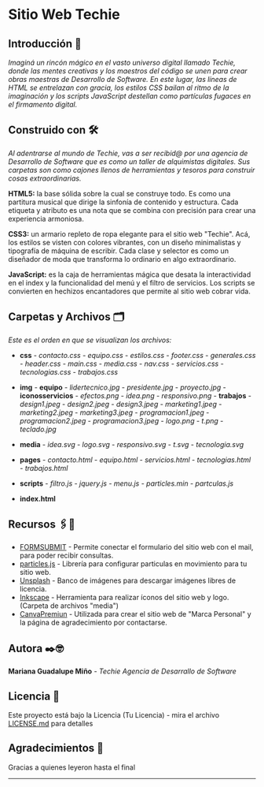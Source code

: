 # Sitio Web Techie

## Introducción 📢

_Imaginá un rincón mágico en el vasto universo digital llamado Techie, donde las mentes creativas y los maestros del código se unen para crear obras maestras de Desarrollo de Software. En este lugar, las líneas de HTML se entrelazan con gracia, los estilos CSS bailan al ritmo de la imaginación y los scripts JavaScript destellan como partículas fugaces en el firmamento digital._

## Construido con 🛠️

_Al adentrarse al mundo de Techie, vas a ser recibid@ por una agencia de Desarrollo de Software que es como un taller de alquimistas digitales. Sus carpetas son como cajones llenos de herramientas y tesoros para construir cosas extraordinarias._

**HTML5:** la base sólida sobre la cual se construye todo. Es como una partitura musical que dirige la sinfonía de contenido y estructura. Cada etiqueta y atributo es una nota que se combina con precisión para crear una experiencia armoniosa.

**CSS3:** un armario repleto de ropa elegante para el sitio web "Techie". Acá, los estilos se visten con colores vibrantes, con un diseño minimalistas y tipografía de máquina de escribir. Cada clase y selector es como un diseñador de moda que transforma lo ordinario en algo extraordinario.

**JavaScript:** es la caja de herramientas mágica que desata la interactividad en el index y la funcionalidad del menú y el filtro de servicios. Los scripts se convierten en hechizos encantadores que permite al sitio web cobrar vida.

## Carpetas y Archivos 🗂️

_Este es el orden en que se visualizan los archivos:_

* **css** 
        - *contacto.css*
        - *equipo.css*
        - *estilos.css*
        - *footer.css*
        - *generales.css*
        - *header.css*
        - *main.css*
        - *media.css*
        - *nav.css*
        - *servicios.css*
        - *tecnologias.css*
        - *trabajos.css*

* **img** 
        - **equipo**
                    - *lidertecnico.jpg*
                    - *presidente.jpg*
                    - *proyecto.jpg*
        - **iconosservicios**
                    - *efectos.png*
                    - *idea.png*
                    - *responsivo.png*
        - **trabajos**
                    - *design1.jpeg*
                    - *design2.jpeg*
                    - *design3.jpeg*
                    - *marketing1.jpeg*
                    - *marketing2.jpeg*
                    - *marketing3.jpeg*
                    - *programacion1.jpeg*
                    - *programacion2.jpeg*
                    - *programacion3.jpeg*
        - *logo.png*
        - *t.png*
        - *teclado.jpg*

* **media** 
        - *idea.svg*
        - *logo.svg*
        - *responsivo.svg*
        - *t.svg*
        - *tecnologia.svg*

* **pages** 
        - *contacto.html*
        - *equipo.html*
        - *servicios.html*
        - *tecnologias.html*
        - *trabajos.html*

* **scripts** 
        - *filtro.js*
        - *jquery.js*
        - *menu.js*
        - *particles.min*
        - *partculas.js*

* **index.html** 

## Recursos 🖇️📌

* [FORMSUBMIT](https://formsubmit.co/) - Permite conectar el formulario del sitio web con el mail, para poder recibir consultas.
* [particles.js](https://vincentgarreau.com/particles.js/) - Librería para configurar particulas en movimiento para tu sitio web.
* [Unsplash](https://unsplash.com/es) - Banco de imágenes para descargar imágenes libres de licencia.
* [Inkscape](https://inkscape.org/about/) - Herramienta para realizar íconos del sitio web y logo. (Carpeta de archivos "media")
* [CanvaPremiun](https://www.canva.com/es_us/) - Utilizada para crear el sitio web de "Marca Personal" y la página de agradecimiento por contactarse.
 
## Autora ✒️🤓

**Mariana Guadalupe Miño** - *Techie Agencia de Desarrallo de Software*

## Licencia 📄

Este proyecto está bajo la Licencia (Tu Licencia) - mira el archivo [LICENSE.md](LICENSE.md) para detalles

## Agradecimientos 🎁

Gracias a quienes leyeron hasta el final 

---
